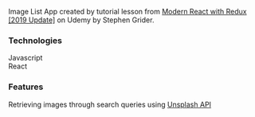 Image List App created by tutorial lesson from [Modern React with Redux [2019 Update]](https://www.udemy.com/react-redux/) on Udemy by Stephen Grider.

### Technologies
Javascript <br>
React <br>

### Features
Retrieving images through search queries using [Unsplash API](https://unsplash.com/developers)
